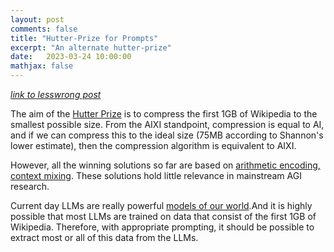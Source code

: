 ```yaml
---
layout: post
comments: false
title: "Hutter-Prize for Prompts"
excerpt: "An alternate hutter-prize"
date:   2023-03-24 10:00:00
mathjax: false
---
```



[*link to lesswrong post*](https://www.lesswrong.com/posts/axxnpQi8FyBPE4rbq/hutter-prize-for-prompts)


The aim of the [Hutter Prize](http://www.hutter1.net/) is to compress the first 1GB of Wikipedia to the smallest possible size. From the AIXI standpoint, compression is equal to AI, and if we can compress this to the ideal size (75MB according to Shannon's lower estimate), then the compression algorithm is equivalent to AIXI.

However, all the winning solutions so far are based on [arithmetic encoding, context mixing](http://prize.hutter1.net/hfaq.htm#paq8). These solutions hold little relevance in mainstream AGI research.

Current day LLMs are really powerful [models of our world](https://bmk.sh/2020/08/17/Building-AGI-Using-Language-Models/).And it is highly possible that most LLMs are trained on data that consist of the first 1GB of Wikipedia. Therefore, with appropriate prompting, it should be possible to extract most or all of this data from the LLMs.
